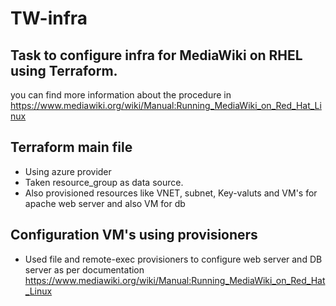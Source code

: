 # TW-infra
## Task to configure  infra for MediaWiki on RHEL using Terraform.
you can find more information about the procedure in https://www.mediawiki.org/wiki/Manual:Running_MediaWiki_on_Red_Hat_Linux

## Terraform main file
* Using azure provider
* Taken resource_group as data source.
* Also provisioned resources like VNET, subnet, Key-valuts and  VM's for apache web server and also VM for db

## Configuration VM's using provisioners 
* Used file and remote-exec provisioners to configure web server and DB server as per documentation https://www.mediawiki.org/wiki/Manual:Running_MediaWiki_on_Red_Hat_Linux
